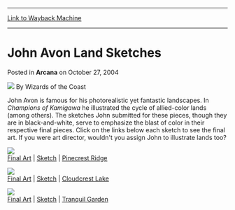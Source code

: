 
---
[Link to Wayback Machine](https://web.archive.org/web/20220628062401/https://magic.wizards.com/en/articles/archive/john-avon-land-sketches-2004-10-27)

[_metadata_:author]:- "Wizards of the Coast"
[_metadata_:description]:- "John Avon is famous for his photorealistic yet fantastic landscapes. In Champions of Kamigawa he illustrated the cycle of allied-color lands (among others). The sketches John submitted for these pieces, though they are in black-and-white, serve to emphasize the blast of color in their respective final pieces. Click on the links below each sketch to see the final art. If you"
[_metadata_:generator]:- "Drupal 7 (http://drupal.org)"
[_metadata_:node]:- "607671"
[_metadata_:publish_date]:- "2004-10-27"
[_metadata_:source]:- "div-main-content"
[_metadata_:title]:- "John Avon Land Sketches"
[_metadata_:wayback_capture_timestamp]:- "2022-06-28 06:24:01"
[_metadata_:wayback_raw_url]:- "https://web.archive.org/web/20220628062401id_/https://magic.wizards.com/en/articles/archive/john-avon-land-sketches-2004-10-27"
[_metadata_:wayback_url]:- "https://magic.wizards.com/en/articles/archive/john-avon-land-sketches-2004-10-27"
---


John Avon Land Sketches
=======================



 Posted in **Arcana**
 on October 27, 2004 






![](https://media.magic.wizards.com/styles/auth_small/public/images/person/wizards_author.jpg)
By Wizards of the Coast












John Avon is famous for his photorealistic yet fantastic landscapes. In *Champions of Kamigawa* he illustrated the cycle of allied-color lands (among others). The sketches John submitted for these pieces, though they are in black-and-white, serve to emphasize the blast of color in their respective final pieces. Click on the links below each sketch to see the final art. If you were art director, wouldn't you assign John to illustrate lands too?



![](https://media.magic.wizards.com/image_legacy_migration/magic/images/mtgcom/arcana300/PineCrestRidge_sketch.jpg)  
[Final Art](#sketch1) | [Sketch](#sketch1) | [Pinecrest Ridge](https://gatherer.wizards.com/Pages/Card/Details.aspx?name=Pinecrest+Ridge)



![](https://media.magic.wizards.com/image_legacy_migration/magic/images/mtgcom/arcana300/Cloudcrestlake_sketch.jpg)  
[Final Art](#sketch2) | [Sketch](#sketch2) | [Cloudcrest Lake](https://gatherer.wizards.com/Pages/Card/Details.aspx?name=Cloudcrest+Lake)



![](https://media.magic.wizards.com/image_legacy_migration/magic/images/mtgcom/arcana300/TranquilGarden_sketch.jpg)  
[Final Art](#sketch3) | [Sketch](#sketch3) | [Tranquil Garden](https://gatherer.wizards.com/Pages/Card/Details.aspx?name=Tranquil+Garden)








